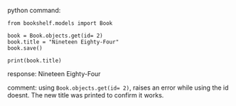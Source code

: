 python command:
```
from bookshelf.models import Book

book = Book.objects.get(id= 2)
book.title = "Nineteen Eighty-Four"
book.save()

print(book.title)
```

response: Nineteen Eighty-Four

comment: using `Book.objects.get(id= 2)`, raises an error while using the id doesnt. The new title was printed to confirm it works.